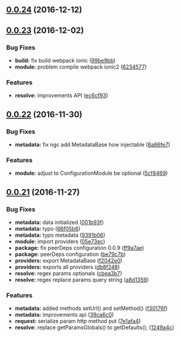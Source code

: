 <a name="0.0.24"></a>
## [0.0.24](https://github.com/ramonornela/url-resolver/compare/v0.0.23...v0.0.24) (2016-12-12)

<a name="0.0.23"></a>
## [0.0.23](https://github.com/ramonornela/url-resolver/compare/v0.0.22...v0.0.23) (2016-12-02)


### Bug Fixes

* **build:** fix build webpack ionic ([99be9bb](https://github.com/ramonornela/url-resolver/commit/99be9bb))
* **module:** problem compile webpack ionic2 ([6234577](https://github.com/ramonornela/url-resolver/commit/6234577))


### Features

* **resolve:** improvements API ([ec6cf93](https://github.com/ramonornela/url-resolver/commit/ec6cf93))



<a name="0.0.22"></a>
## [0.0.22](https://github.com/ramonornela/url-resolver/compare/v0.0.21...v0.0.22) (2016-11-30)


### Bug Fixes

* **metadata:** fix ngc add MetadataBase how injectable ([8a86fe7](https://github.com/ramonornela/url-resolver/commit/8a86fe7))


### Features

* **module:** adjust to ConfigurationModule be optional ([5cf8469](https://github.com/ramonornela/url-resolver/commit/5cf8469))



<a name="0.0.21"></a>
## [0.0.21](https://github.com/ramonornela/url-resolver/compare/v0.0.20...v0.0.21) (2016-11-27)


### Bug Fixes

* **metadata:** data initialized ([001b93f](https://github.com/ramonornela/url-resolver/commit/001b93f))
* **metadata:** typo ([66f05b6](https://github.com/ramonornela/url-resolver/commit/66f05b6))
* **metadata:** typo metadata ([9391b06](https://github.com/ramonornela/url-resolver/commit/9391b06))
* **module:** import providers ([05e73ec](https://github.com/ramonornela/url-resolver/commit/05e73ec))
* **package:** fix peerDeps configuration 0.0.9 ([ff9a7ae](https://github.com/ramonornela/url-resolver/commit/ff9a7ae))
* **package:** peerDeps configuration ([be79c7b](https://github.com/ramonornela/url-resolver/commit/be79c7b))
* **providers:** export MetadataBase ([f2042e0](https://github.com/ramonornela/url-resolver/commit/f2042e0))
* **providers:** exports all providers ([db8f248](https://github.com/ramonornela/url-resolver/commit/db8f248))
* **resolve:** regex params optionals ([cbea3b7](https://github.com/ramonornela/url-resolver/commit/cbea3b7))
* **resolve:** regex replace params query string ([a8d1359](https://github.com/ramonornela/url-resolver/commit/a8d1359))


### Features

* **metadata:** added methods setUrl() and setMethod() ([f30176f](https://github.com/ramonornela/url-resolver/commit/f30176f))
* **metadata:** improvements api ([39ca6c0](https://github.com/ramonornela/url-resolver/commit/39ca6c0))
* **request:** serialize param http method put ([7e1afa4](https://github.com/ramonornela/url-resolver/commit/7e1afa4))
* **resolve:** replace getParamsGlobals() to getDefaults(); ([1249a4c](https://github.com/ramonornela/url-resolver/commit/1249a4c))

